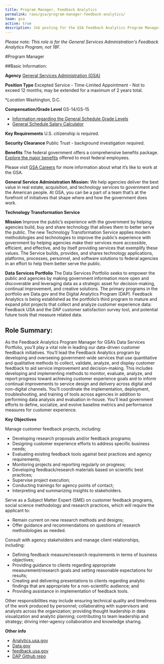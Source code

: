 ```yaml
---
title: Program Manager, Feedback Analytics
permalink: raas/gsa/program-manager-feedback-analytics/
team: gsa
active: true
description: Job posting for the GSA Feedback Analytics Program Manager.
---
```


*Please note: This role is for the General Services Administration's Feedback Analytics Program, not 18F.*

#Program Manager

##Basic Information:

**Agency** [General Services Administration (GSA)](http://www.gsa.gov/portal/category/100000)

**Position Type** Excepted Service - Time-Limited Appointment - Not to exceed 12 months; may be extended for a maximum of 2 years total.

**Location* Washington, D.C.

**Compensation/Grade Level** GS-14/GS-15

- [Information regarding the General Schedule Grade Levels](https://www.opm.gov/policy-data-oversight/pay-leave/pay-systems/general-schedule)
- [General Schedule Salary Calculator](https://www.opm.gov/policy-data-oversight/pay-leave/salaries-wages/2016/general-schedule-gs-salary-calculator/)

**Key Requirements** U.S. citizenship is required.

**Security Clearance** Public Trust - background investigation required.

**Benefits** The federal government offers a comprehensive benefits package. [Explore the major benefits](http://www.gsa.gov/portal/content/105121) offered to most federal employees.

Please visit [GSA Careers](http://www.gsa.gov/portal/content/105311) for more information about what it’s like to work at the GSA.

**General Service Administration**
**Mission:** We help agencies deliver the best value in real estate, acquisition, and technology services to government and the American people. At GSA, you can be a part of a team that’s at the forefront of initiatives that shape where and how the government does work.  

**Technology Transformation Service**

**Mission** Improve the public’s experience with the government by helping agencies build, buy and share technology that allows them to better serve the public.
The new Technology Transformation Service applies modern methodologies and technologies to improve the public’s experience with government by helping agencies make their services more accessible, efficient, and effective, and by itself providing services that exemplify these values. The Service builds, provides, and shares technology applications, platforms, processes, personnel, and software solutions to federal agencies in an effort to help them better serve the public.

**Data Services Portfolio**
The Data Services Portfolio seeks to empower the public and agencies by making government information more open and discoverable and leveraging data as a strategic asset for decision-making, continual improvement, and creative solutions. The primary programs in the portfolio are Data.gov and the Digital Analytics Program (DAP). Feedback Analytics is being established as the portfolio’s third program to mature and expand pilot projects that collect and analyze customer experience data: Feedback USA and the DAP customer satisfaction survey tool, and potential future tools that measure related data. 

## **Role Summary:**
As the Feedback Analytics Program Manager for GSA’s Data Services Portfolio, you’ll play a vital role in leading our data-driven customer feedback initiatives. You’ll lead the Feedback Analytics program by developing and overseeing government-wide services that use quantitative and qualitative methods to collect, validate, analyze, and display customer feedback to aid service improvement and decision-making. This includes developing and implementing methods to monitor, evaluate, analyze, and report progress toward achieving customer experience goals and to inform continual improvements to service design and delivery across digital and non-digital channels. You’ll coordinate the implementation, deployment, troubleshooting, and training of tools across agencies in addition to performing data analysis and evaluation in-house.  You’ll lead government efforts to define, socialize, and evolve baseline metrics and performance measures for customer experience.

**Key Objectives** 

Manage customer feedback projects, including: 
- Developing research proposals and/or feedback programs;
- Designing customer experience efforts to address specific business needs;
- Evaluating existing feedback tools against best practices and agency requirements;
- Monitoring projects and reporting regularly on progress;
- Developing feedback/research materials based on scientific best practices;
- Supervise project execution;
- Conducting trainings for agency points of contact;
- Interpreting and summarizing insights to stakeholders.

Serve as a Subject Matter Expert (SME) on customer feedback programs, social science methodology and research practices, which will require the applicant to: 
- Remain current on new research methods and designs;
- Offer guidance and recommendations on questions of research methodologies as needed.

Consult with agency stakeholders and manage client relationships, including:
- Defining feedback measure/research requirements in terms of business objectives;
- Providing guidance to clients regarding appropriate measurement/research goals and setting reasonable expectations for results; 
- Creating and delivering presentations to clients regarding analytic findings that are appropriate for a non-scientific audience; and 
- Providing assistance in implementation of feedback tools.

Other responsibilities may include ensuring technical quality and timeliness of the work produced by personnel; collaborating with supervisors and analysts across the organization; providing thought leadership in data visualization and analytic planning; contributing to team leadership and strategy; driving inter-agency collaboration and knowledge sharing.

**Other info**

* [Analytics.usa.gov](http://analytics.usa.gov)
* [Data.gov](http://data.gov)
* [feedback.usa.gov](feedback.usa.gov)
* [DAP Github repo](https://github.com/digital-analytics-program/gov-wide-code)
